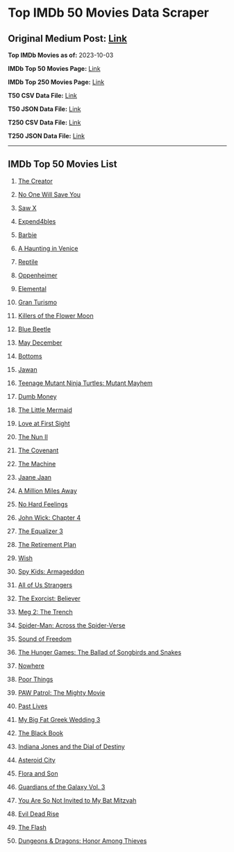 # Top IMDb 50 Movies Data Scraper

## Original Medium Post: [Link](https://medium.com/@nishantsahoo/which-movie-should-i-watch-5c83a3c0f5b1)

**Top IMDb Movies as of:** 2023-10-03

**IMDb Top 50 Movies Page:** [Link](http://www.imdb.com/search/title?release_date=2023,2023&title_type=feature)

**IMDb Top 250 Movies Page:** [Link](https://www.imdb.com/chart/top/)

**T50 CSV Data File:** [Link](/Data/T50/data.csv)

**T50 JSON Data File:** [Link](/Data/T50/data.json)

**T250 CSV Data File:** [Link](/Data/T250/data.csv)

**T250 JSON Data File:** [Link](/Data/T250/data.json)

---

## IMDb Top 50 Movies List

1. [The Creator](https://www.imdb.com/title/tt11858890/?ref_=adv_li_tt)

2. [No One Will Save You](https://www.imdb.com/title/tt14509110/?ref_=adv_li_tt)

3. [Saw X](https://www.imdb.com/title/tt21807222/?ref_=adv_li_tt)

4. [Expend4bles](https://www.imdb.com/title/tt3291150/?ref_=adv_li_tt)

5. [Barbie](https://www.imdb.com/title/tt1517268/?ref_=adv_li_tt)

6. [A Haunting in Venice](https://www.imdb.com/title/tt22687790/?ref_=adv_li_tt)

7. [Reptile](https://www.imdb.com/title/tt13274016/?ref_=adv_li_tt)

8. [Oppenheimer](https://www.imdb.com/title/tt15398776/?ref_=adv_li_tt)

9. [Elemental](https://www.imdb.com/title/tt15789038/?ref_=adv_li_tt)

10. [Gran Turismo](https://www.imdb.com/title/tt4495098/?ref_=adv_li_tt)

11. [Killers of the Flower Moon](https://www.imdb.com/title/tt5537002/?ref_=adv_li_tt)

12. [Blue Beetle](https://www.imdb.com/title/tt9362930/?ref_=adv_li_tt)

13. [May December](https://www.imdb.com/title/tt13651794/?ref_=adv_li_tt)

14. [Bottoms](https://www.imdb.com/title/tt17527468/?ref_=adv_li_tt)

15. [Jawan](https://www.imdb.com/title/tt15354916/?ref_=adv_li_tt)

16. [Teenage Mutant Ninja Turtles: Mutant Mayhem](https://www.imdb.com/title/tt8589698/?ref_=adv_li_tt)

17. [Dumb Money](https://www.imdb.com/title/tt13957560/?ref_=adv_li_tt)

18. [The Little Mermaid](https://www.imdb.com/title/tt5971474/?ref_=adv_li_tt)

19. [Love at First Sight](https://www.imdb.com/title/tt13444014/?ref_=adv_li_tt)

20. [The Nun II](https://www.imdb.com/title/tt10160976/?ref_=adv_li_tt)

21. [The Covenant](https://www.imdb.com/title/tt4873118/?ref_=adv_li_tt)

22. [The Machine](https://www.imdb.com/title/tt11040844/?ref_=adv_li_tt)

23. [Jaane Jaan](https://www.imdb.com/title/tt15748830/?ref_=adv_li_tt)

24. [A Million Miles Away](https://www.imdb.com/title/tt21940010/?ref_=adv_li_tt)

25. [No Hard Feelings](https://www.imdb.com/title/tt15671028/?ref_=adv_li_tt)

26. [John Wick: Chapter 4](https://www.imdb.com/title/tt10366206/?ref_=adv_li_tt)

27. [The Equalizer 3](https://www.imdb.com/title/tt17024450/?ref_=adv_li_tt)

28. [The Retirement Plan](https://www.imdb.com/title/tt14827638/?ref_=adv_li_tt)

29. [Wish](https://www.imdb.com/title/tt11304740/?ref_=adv_li_tt)

30. [Spy Kids: Armageddon](https://www.imdb.com/title/tt13978520/?ref_=adv_li_tt)

31. [All of Us Strangers](https://www.imdb.com/title/tt21192142/?ref_=adv_li_tt)

32. [The Exorcist: Believer](https://www.imdb.com/title/tt12921446/?ref_=adv_li_tt)

33. [Meg 2: The Trench](https://www.imdb.com/title/tt9224104/?ref_=adv_li_tt)

34. [Spider-Man: Across the Spider-Verse](https://www.imdb.com/title/tt9362722/?ref_=adv_li_tt)

35. [Sound of Freedom](https://www.imdb.com/title/tt7599146/?ref_=adv_li_tt)

36. [The Hunger Games: The Ballad of Songbirds and Snakes](https://www.imdb.com/title/tt10545296/?ref_=adv_li_tt)

37. [Nowhere](https://www.imdb.com/title/tt15789472/?ref_=adv_li_tt)

38. [Poor Things](https://www.imdb.com/title/tt14230458/?ref_=adv_li_tt)

39. [PAW Patrol: The Mighty Movie](https://www.imdb.com/title/tt15837338/?ref_=adv_li_tt)

40. [Past Lives](https://www.imdb.com/title/tt13238346/?ref_=adv_li_tt)

41. [My Big Fat Greek Wedding 3](https://www.imdb.com/title/tt21103300/?ref_=adv_li_tt)

42. [The Black Book](https://www.imdb.com/title/tt24083908/?ref_=adv_li_tt)

43. [Indiana Jones and the Dial of Destiny](https://www.imdb.com/title/tt1462764/?ref_=adv_li_tt)

44. [Asteroid City](https://www.imdb.com/title/tt14230388/?ref_=adv_li_tt)

45. [Flora and Son](https://www.imdb.com/title/tt25471950/?ref_=adv_li_tt)

46. [Guardians of the Galaxy Vol. 3](https://www.imdb.com/title/tt6791350/?ref_=adv_li_tt)

47. [You Are So Not Invited to My Bat Mitzvah](https://www.imdb.com/title/tt21276878/?ref_=adv_li_tt)

48. [Evil Dead Rise](https://www.imdb.com/title/tt13345606/?ref_=adv_li_tt)

49. [The Flash](https://www.imdb.com/title/tt0439572/?ref_=adv_li_tt)

50. [Dungeons & Dragons: Honor Among Thieves](https://www.imdb.com/title/tt2906216/?ref_=adv_li_tt)
